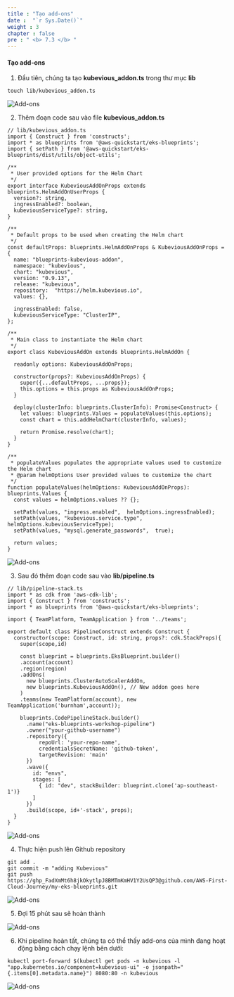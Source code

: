 ```yaml
---
title : "Tạo add-ons"
date :  "`r Sys.Date()`" 
weight : 3 
chapter : false
pre : " <b> 7.3 </b> "
---
```


#### Tạo add-ons

1.  Đầu tiên, chúng ta tạo **kubevious\_addon.ts** trong thư mục **lib**

```
touch lib/kubevious_addon.ts
```

![Add-ons](/images/7-add-ons/7.3-createaddons/001-createaddons.png?featherlight=false&width=90pc)

2.  Thêm đoạn code sau vào file **kubevious\_addon.ts**

```
// lib/kubevious_addon.ts
import { Construct } from 'constructs';
import * as blueprints from '@aws-quickstart/eks-blueprints';
import { setPath } from '@aws-quickstart/eks-blueprints/dist/utils/object-utils';

/**
 * User provided options for the Helm Chart
 */
export interface KubeviousAddOnProps extends blueprints.HelmAddOnUserProps {
  version?: string,
  ingressEnabled?: boolean,
  kubeviousServiceType?: string,
}

/**
 * Default props to be used when creating the Helm chart
 */
const defaultProps: blueprints.HelmAddOnProps & KubeviousAddOnProps = {
  name: "blueprints-kubevious-addon",
  namespace: "kubevious",
  chart: "kubevious",
  version: "0.9.13",
  release: "kubevious",
  repository:  "https://helm.kubevious.io",
  values: {},

  ingressEnabled: false,
  kubeviousServiceType: "ClusterIP",
};

/**
 * Main class to instantiate the Helm chart
 */
export class KubeviousAddOn extends blueprints.HelmAddOn {

  readonly options: KubeviousAddOnProps;

  constructor(props?: KubeviousAddOnProps) {
    super({...defaultProps, ...props});
    this.options = this.props as KubeviousAddOnProps;
  }

  deploy(clusterInfo: blueprints.ClusterInfo): Promise<Construct> {
    let values: blueprints.Values = populateValues(this.options);
    const chart = this.addHelmChart(clusterInfo, values);

    return Promise.resolve(chart);
  }
}

/**
 * populateValues populates the appropriate values used to customize the Helm chart
 * @param helmOptions User provided values to customize the chart
 */
function populateValues(helmOptions: KubeviousAddOnProps): blueprints.Values {
  const values = helmOptions.values ?? {};

  setPath(values, "ingress.enabled",  helmOptions.ingressEnabled);
  setPath(values, "kubevious.service.type",  helmOptions.kubeviousServiceType);
  setPath(values, "mysql.generate_passwords",  true);

  return values;
}
```

![Add-ons](/images/7-add-ons/7.3-createaddons/002-createaddons.png?featherlight=false&width=90pc)

3.  Sau đó thêm đoạn code sau vào **lib/pipeline.ts**

```
// lib/pipeline-stack.ts
import * as cdk from 'aws-cdk-lib';
import { Construct } from 'constructs';
import * as blueprints from '@aws-quickstart/eks-blueprints';

import { TeamPlatform, TeamApplication } from '../teams'; 

export default class PipelineConstruct extends Construct {
  constructor(scope: Construct, id: string, props?: cdk.StackProps){
    super(scope,id)

    const blueprint = blueprints.EksBlueprint.builder()
    .account(account)
    .region(region)
    .addOns(
      new blueprints.ClusterAutoScalerAddOn,
      new blueprints.KubeviousAddOn(), // New addon goes here
    ) 
    .teams(new TeamPlatform(account), new TeamApplication('burnham',account));
  
    blueprints.CodePipelineStack.builder()
      .name("eks-blueprints-workshop-pipeline")
      .owner("your-github-username")
      .repository({
          repoUrl: 'your-repo-name',
          credentialsSecretName: 'github-token',
          targetRevision: 'main'
      })
      .wave({
        id: "envs",
        stages: [
          { id: "dev", stackBuilder: blueprint.clone('ap-southeast-1')}
        ]
      })
      .build(scope, id+'-stack', props);
  }
}
```

![Add-ons](/images/7-add-ons/7.3-createaddons/003-createaddons.png?featherlight=false&width=90pc)

4.  Thực hiện push lên Github repository

```
git add .
git commit -m "adding Kubevious"
git push https://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@github.com/AWS-First-Cloud-Journey/my-eks-blueprints.git
```
![Add-ons](/images/7-add-ons/7.3-createaddons/004-createaddons.png?featherlight=false&width=90pc)

5.  Đợi 15 phút sau sẽ hoàn thành

![Add-ons](/images/7-add-ons/7.3-createaddons/005-createaddons.png?featherlight=false&width=90pc)

6.  Khi pipeline hoàn tất, chúng ta có thể thấy add-ons của mình đang hoạt động bằng cách chạy lệnh bên dưới:

```
kubectl port-forward $(kubectl get pods -n kubevious -l "app.kubernetes.io/component=kubevious-ui" -o jsonpath="{.items[0].metadata.name}") 8080:80 -n kubevious  
```

![Add-ons](/images/7-add-ons/7.3-createaddons/006-createaddons.png?featherlight=false&width=90pc)